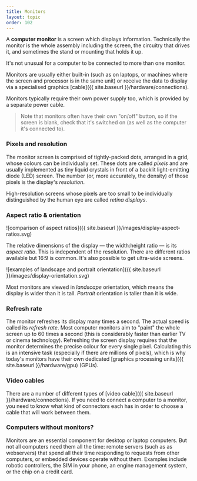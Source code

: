 ```yaml
---
title: Monitors
layout: topic
order: 102
---
```


A **computer monitor** is a screen which displays information. Technically the monitor is the whole assembly including the screen, the circuitry that drives it, and sometimes the stand or mounting that holds it up.

It's not unusual for a computer to be connected to more than one monitor.

Monitors are usually either built-in (such as on laptops, or machines
where the screen and processor is in the same unit) or receive the data to display via a specialised graphics
[cable]({{ site.baseurl }}/hardware/connections).

Monitors typically require their own power supply too, which is provided by a
separate power cable.

> Note that monitors often have their own "on/off" button, so if the screen
> is blank, check that it's switched on (as well as the computer it's connected
> to).

### Pixels and resolution

The monitor screen is comprised of tightly-packed dots, arranged in a grid,
whose colours can be individually set. These dots are called _pixels_ and
are usually implemented as tiny liquid crystals in front of a backlit 
light-emitting diode (LED) screen. The number (or, more accurately, the density)
of those pixels is the display's _resolution_.

High-resolution screens whose pixels are too small to be individually
distinguished by the human eye are called _retina displays_.


### Aspect ratio & orientation

![comparison of aspect ratios]({{ site.baseurl }}/images/display-aspect-ratios.svg)

The relative dimensions of the display — the width:height ratio — is its
_aspect ratio_. This is independent of the resolution. There are different
ratios available but 16:9 is common. It's also possible to get ultra-wide
screens.

![examples of landscape and portrait orientation]({{ site.baseurl }}/images/display-orientation.svg)

Most monitors are viewed in _landscape_ orientation, which means the display is
wider than it is tall. _Portrait_ orientation is taller than it is wide.

### Refresh rate

The monitor refreshes its display many times a second. The actual speed is
called its _refresh rate_. Most computer monitors aim to "paint" the whole
screen up to 60 times a second (this is considerably faster than earlier TV or
cinema technology). Refreshing the screen display requires that the monitor
determines the precise colour for every single pixel. Calculating this is an
intensive task (especially if there are millions of pixels), which is why
today's monitors have their own dedicated
[graphics processing units]({{ site.baseurl }}/hardware/gpu) (GPUs).


### Video cables

There are a number of different types of
[video cable]({{ site.baseurl }}/hardware/connections). If you need to connect
a computer to a monitor, you need to know what kind of connectors each has in
order to choose a cable that will work between them.

### Computers without monitors?

Monitors are an essential component for desktop or laptop computers. But not
all computers need them all the time: remote servers (such as as webservers)
that spend all their time responding to requests from other computers, or
embedded devices operate without them. Examples include robotic controllers,
the SIM in your phone, an engine management system, or the chip on a credit
card.
